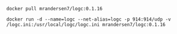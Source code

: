 `docker pull mrandersen7/logc:0.1.16`

`docker run -d --name=logc --net-alias=logc -p 914:914/udp -v /logc.ini:/usr/local/logc/logc.ini mrandersen7/logc:0.1.16`